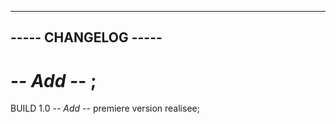 ---------------------------------------------
-----             CHANGELOG             -----
---------------------------------------------

#  -*- Add -*-  ;

BUILD 1.0
-*- Add -*- premiere version realisee;